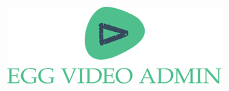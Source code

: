 ![](https://raw.githubusercontent.com/herghost000/egg-ffmpeg/79a707ff9b48c02f9c003fd7ff5bb8ccad31bec7/app/public/image/logo.svg)  
